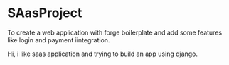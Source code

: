 # SAasProject
To create a web application with forge boilerplate and add some features like login and payment iintegration.
 
 Hi, i like saas application and trying to build an app using django.
